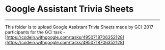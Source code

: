 # Google Assistant Trivia Sheets
---
This folder is to upload Google Assistant Trivia Sheets made by GCI-2017 participants for the GCI task - [https://codein.withgoogle.com/tasks/4950718706352128](https://codein.withgoogle.com/tasks/4950718706352128)

